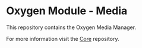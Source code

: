 # Oxygen Module - Media

This repository contains the Oxygen Media Manager.

For more information visit the [Core](https://github.com/oxygen-cms/core) repository.